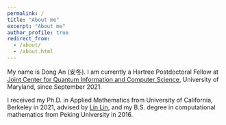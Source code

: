```yaml
---
permalink: /
title: "About me"
excerpt: "About me"
author_profile: true
redirect_from: 
  - /about/
  - /about.html
---
```


My name is Dong An (安冬). I am currently a Hartree Postdoctoral Fellow at [Joint Center for Quantum Information and Computer Science](https://quics.umd.edu), University of Maryland, since September 2021. 

I received my Ph.D. in Applied Mathematics from University of California, Berkeley in 2021, advised by [Lin Lin](https://math.berkeley.edu/~linlin/), and my B.S. degree in computational mathematics from Peking University in 2016. 

